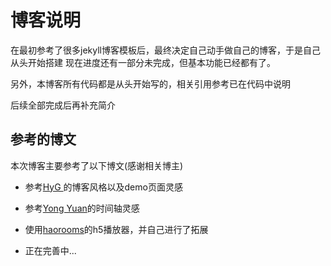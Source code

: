 # 博客说明
在最初参考了很多jekyll博客模板后，最终决定自己动手做自己的博客，于是自己从头开始搭建
现在进度还有一部分未完成，但基本功能已经都有了。

另外，本博客所有代码都是从头开始写的，相关引用参考已在代码中说明

后续全部完成后再补充简介

## 参考的博文
本次博客主要参考了以下博文(感谢相关博主)


* 参考[HyG ](https://gaohaoyang.github.io)的博客风格以及demo页面灵感

* 参考[Yong Yuan](http://yongyuan.name/)的时间轴灵感

* 使用[haorooms](http://www.haorooms.com/)的h5播放器，并自己进行了拓展

* 正在完善中...
